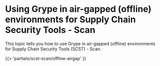 # Using Grype in air-gapped (offline) environments for Supply Chain Security Tools - Scan

This topic tells you how to use Grype in air-gapped (offline) environments for Supply Chain Security Tools (SCST) - Scan.

<!-- The below partial is in the docs-tap/partials directory -->

{{> 'partials/scst-scan/offline-airgap' }}
